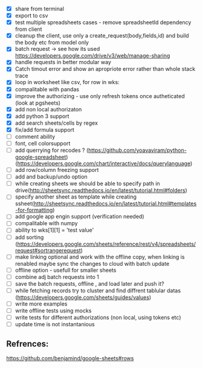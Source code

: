 - [x] share from terminal
- [x] export to csv
- [x] test multiple spreadsheets cases - remove spreadsheetId dependency from client
- [x] cleanup the client, use only a create_request(body,fields,id) and build the body etc from model only 
- [x] batch request -> see how its used https://developers.google.com/drive/v3/web/manage-sharing
- [x] handle requests in better modular way 
- [x] Catch timout error and show an apropriote error rather than whole stack trace
- [x] loop in worksheet like csv, for row in wks:
- [x] compalitable with pandas
- [x] improve the authorizing - use only refresh tokens once autheticated (look at pgsheets)
- [x] add non local authorizaton
- [x] add python 3 support
- [x] add search sheets/cells by regex
- [x] fix/add formula support
- [ ] comment ability
- [ ] font, cell colorsupport
- [ ] add querrying for recodes ? (https://github.com/yoavaviram/python-google-spreadsheet)(https://developers.google.com/chart/interactive/docs/querylanguage)
- [ ] add row/column freezing support
- [ ] add and backup/undo option
- [ ] while creating sheets we should be able to specify path in drive(http://sheetsync.readthedocs.io/en/latest/tutorial.html#folders)
- [ ] specify another sheet as template while creating ssheet(http://sheetsync.readthedocs.io/en/latest/tutorial.html#templates-for-formatting)
- [ ] add google app engin support (verification needed)
- [ ] compalitable with numpy
- [ ] ability to wks[1][1] = 'test value'
- [ ] add sorting (https://developers.google.com/sheets/reference/rest/v4/spreadsheets/request#sortrangerequest)
- [ ] make linking optional and work with the offline copy, when linking is renabled maybe sync the changes to cloud with batch update
- [ ] offline option - usefull for smaller sheets
- [ ] combine adj batch requests into 1
- [ ] save the batch requests, offline , and load later and push it?
- [ ] while fetching records try to cluster and find diffrent tablular datas (https://developers.google.com/sheets/guides/values)
- [ ] write more examples
- [ ] write offline tests using mocks
- [ ] write tests for different authorizations (non local, using tokens etc)
- [ ] update time is not instantanious

## Refrences:
https://github.com/benjamind/google-sheets#rows
